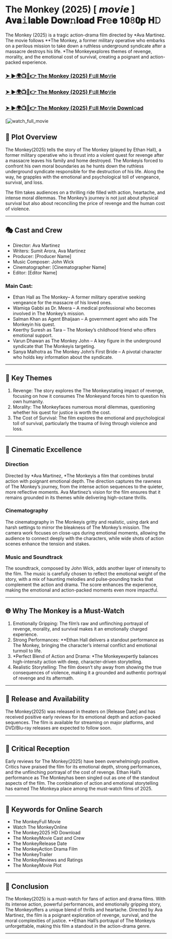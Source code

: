# The Monkey (2025) [ 𝙢𝙤𝙫𝙞𝙚 ] 𝐀𝐯𝐚𝚒𝐥𝐚𝐛𝐥𝐞 𝐃𝐨𝐰𝚗𝐥𝐨𝐚𝐝 𝐅𝐫𝚎𝐞 𝟏𝟎𝟾𝟎𝐩 𝐇𝙳

The Monkey (2025) is a tragic action-drama film directed by *Ava Martinez. The movie follows **The Monkey, a former military operative who embarks on a perilous mission to take down a ruthless underground syndicate after a massacre destroys his life. *The Monkeyexplores themes of revenge, morality, and the emotional cost of survival, creating a poignant and action-packed experience.

### [➤ ►🌍📺📱👉   The Monkey (2025) F𝚞ll Mo𝚟ie](https://rb.gy/98m5fa)

### [➤ ►🌍📺📱👉   The Monkey (2025) F𝚞ll Mo𝚟ie](https://rb.gy/98m5fa)

### [➤ ►🌍📺📱👉   The Monkey (2025) F𝚞ll Mo𝚟ie Downl𝚘ad](https://rb.gy/98m5fa)

[![watch_full_movie](https://media.themoviedb.org/t/p/w533_and_h300_bestv2/udP9gBKm1abUCp5IGSbYwIrpAXU.jpg)

## 📖 Plot Overview

The Monkey(2025) tells the story of The Monkey (played by Ethan Hall), a former military operative who is thrust into a violent quest for revenge after a massacre leaves his family and home destroyed. The Monkeyis forced to confront his own moral boundaries as he hunts down the ruthless underground syndicate responsible for the destruction of his life. Along the way, he grapples with the emotional and psychological toll of vengeance, survival, and loss.

The film takes audiences on a thrilling ride filled with action, heartache, and intense moral dilemmas. The Monkey’s journey is not just about physical survival but also about reconciling the price of revenge and the human cost of violence.

---

## 🎭 Cast and Crew

- Director: Ava Martinez  
- Writers: Sumit Arora, Ava Martinez  
- Producer: [Producer Name]  
- Music Composer: John Wick  
- Cinematographer: [Cinematographer Name]  
- Editor: [Editor Name]  

### Main Cast:

- Ethan Hall as The Monkey– A former military operative seeking vengeance for the massacre of his loved ones.  
- Wamiqa Gabbi as Dr. Meera – A medical professional who becomes involved in The Monkey’s mission.  
- Salman Khan as Agent Bhaijaan – A government agent who aids The Monkeyin his quest.  
- Keerthy Suresh as Tara – The Monkey’s childhood friend who offers emotional support.  
- Varun Dhawan as The Monkey John – A key figure in the underground syndicate that The Monkeyis targeting.  
- Sanya Malhotra as The Monkey John’s First Bride – A pivotal character who holds key information about the syndicate.

---

## 🌟 Key Themes

1. Revenge: The story explores the The Monkeystating impact of revenge, focusing on how it consumes The Monkeyand forces him to question his own humanity.  
2. Morality: The Monkeyfaces numerous moral dilemmas, questioning whether his quest for justice is worth the cost.  
3. The Cost of Survival: The film explores the emotional and psychological toll of survival, particularly the trauma of living through violence and loss.

---

## 🎥 Cinematic Excellence

### Direction  
Directed by *Ava Martinez, *The Monkeyis a film that combines brutal action with poignant emotional depth. The direction captures the rawness of The Monkey’s journey, from the intense action sequences to the quieter, more reflective moments. Ava Martinez’s vision for the film ensures that it remains grounded in its themes while delivering high-octane thrills.

### Cinematography  
The cinematography in The Monkeyis gritty and realistic, using dark and harsh settings to mirror the bleakness of The Monkey’s mission. The camera work focuses on close-ups during emotional moments, allowing the audience to connect deeply with the characters, while wide shots of action scenes enhance the tension and stakes.

### Music and Soundtrack  
The soundtrack, composed by John Wick, adds another layer of intensity to the film. The music is carefully chosen to reflect the emotional weight of the story, with a mix of haunting melodies and pulse-pounding tracks that complement the action and drama. The score enhances the experience, making the emotional and action-packed moments even more impactful.

---

## 🌐 Why The Monkey is a Must-Watch

1. Emotionally Gripping: The film’s raw and unflinching portrayal of revenge, morality, and survival makes it an emotionally charged experience.  
2. Strong Performances: **Ethan Hall delivers a standout performance as The Monkey, bringing the character’s internal conflict and emotional turmoil to life.  
3. *Perfect Blend of Action and Drama: *The Monkeyexpertly balances high-intensity action with deep, character-driven storytelling.  
4. Realistic Storytelling: The film doesn’t shy away from showing the true consequences of violence, making it a grounded and authentic portrayal of revenge and its aftermath.

---

## 📅 Release and Availability

The Monkey(2025) was released in theaters on [Release Date] and has received positive early reviews for its emotional depth and action-packed sequences. The film is available for streaming on major platforms, and DVD/Blu-ray releases are expected to follow soon.

---

## 📝 Critical Reception

Early reviews for The Monkey(2025) have been overwhelmingly positive. Critics have praised the film for its emotional depth, strong performances, and the unflinching portrayal of the cost of revenge. Ethan Hall’s performance as The Monkeyhas been singled out as one of the standout aspects of the film. The combination of action and emotional storytelling has earned The Monkeya place among the must-watch films of 2025.

---

## 🔑 Keywords for Online Search

- The MonkeyFull Movie  
- Watch The MonkeyOnline  
- The Monkey2025 HD Download  
- The MonkeyMovie Cast and Crew  
- The MonkeyRelease Date  
- The MonkeyAction Drama Film  
- The MonkeyTrailer  
- The MonkeyReviews and Ratings  
- The MonkeyMovie Plot  

---

## 📢 Conclusion

The Monkey(2025) is a must-watch for fans of action and drama films. With its intense action, powerful performances, and emotionally gripping story, The Monkeyoffers a unique blend of thrills and heartache. Directed by Ava Martinez, the film is a poignant exploration of revenge, survival, and the moral complexities of justice. **Ethan Hall’s portrayal of The Monkeyis unforgettable, making this film a standout in the action-drama genre.

---
